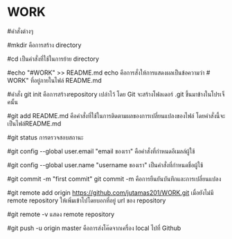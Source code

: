 # WORK


#คำสั่งต่างๆ

#mkdir คือการสร้าง directory

#cd เป็นคำสั่งที่ใช้ในการย้าย directory

#echo "#WORK" >> README.md echo คือการสั่งให้การแสดงผลเป็นข้อความว่า # WORK" ที่อยู่ภายในไฟล์ README.md

#คำสั่ง git init คือการสร้างrepository เปล่าไว้ โดย Git จะสร้างโฟลเดอร์ .git ขึ้นมาข้างในโปรเจ็คนั้น

#git add README.md คือคำสั่งที่ใช้ในการติดตามผลของการเปลี่ยนแปลงของไฟล์  โดยคำสั่งนี้จะเป็นไฟล์README.md

#git status การตรวจสอบสถานะ

#git config --global user.email "email ของเรา"  คือคำสั่งที่กำหนดอีเมลล์ผู้ใช้

#git config --global user.name "username ของเรา" เป็นคำสั่งที่กำหนดชื่อผู้ใช้

#git commit -m "first commit" git commit -m คือการยืนยันบันทึกและการเปลี่ยนแปลง 

#git remote add origin  https://github.com/jutamas201/WORK.git เมื่อยังไม่มี remote repository ให้เพิ่มเข้าไปโดยบอกที่อยู่ url ของ repository

#git remote -v แสดง remote repository

#git push -u origin master คือการส่งโค๊ดจากเครื่อง local ไปที่ Github